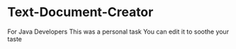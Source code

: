 # Text-Document-Creator
For Java Developers
This was a personal task
You can edit it to soothe your taste
